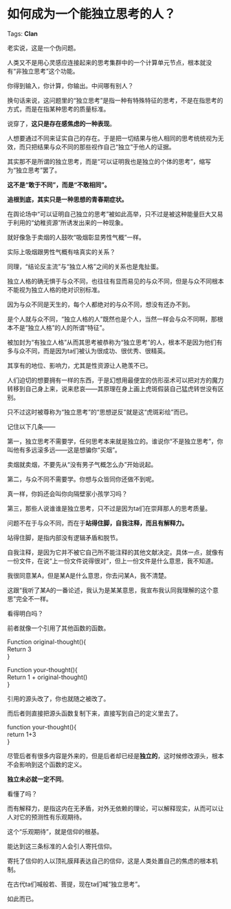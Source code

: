 # 如何成为一个能独立思考的人？

Tags: **Clan**

老实说，这是一个伪问题。

人类又不是用心灵感应连接起来的思考集群中的一个计算单元节点，根本就没有“非独立思考”这个功能。

你得到输入，你计算，你输出。中间哪有别人？

换句话来说，这问题里的“独立思考”是指一种有特殊特征的思考，不是在指思考的方式，而是在指某种思考的质量标准。

说穿了，**这只是存在感焦虑的一种表现**。

人想要通过不同来证实自己的存在。于是把一切结果与他人相同的思考统统视为无效，而只把结果与众不同的那些视作自己“独立”于他人的证据。

其实那不是所谓的独立思考，而是“可以证明我也是独立的个体的思考”，缩写为“独立思考”罢了。

**这不是“敢于不同”，而是“不敢相同”。**

**追根到底，其实只是一种思想的青春期症状。**

在舆论场中“可以证明自己独立的思考”被如此高举，只不过是被这种能量巨大又易于利用的“幼稚资源”所诱发出来的一种现象。

就好像急于卖烟的人鼓吹“吸烟彰显男性气概”一样。

实际上吸烟跟男性气概有啥真实的关系？

同理，“结论反主流”与“独立人格”之间的关系也是鬼扯蛋。

独立人格的确无惧于与众不同，也往往有显而易见的与众不同，但是与众不同根本不能视为独立人格的绝对识别标准。

因为与众不同是天生的，每个人都绝对的与众不同，想没有还办不到。

是个人就与众不同，“独立人格的人”既然也是个人，当然一样会与众不同啊，那根本不是“独立人格”的人的所谓“特征”。

被加封为“有独立人格”从而其思考被恭称为“独立思考”的人，根本不是因为他们有多与众不同，而是因为ta们被认为很成功、很优秀、很精英。

其享有的地位、影响力，尤其是性资源让人艳羡不已。

人们迫切的想要拥有一样的东西，于是幻想用最便宜的仿形巫术可以把对方的魔力转移到自己身上来，说来悲哀——其原理在身上画上虎斑假装自己猛虎转世没有区别。

只不过这时被尊称为“独立思考”的“思想逆反”就是这“虎斑彩绘”而已。

记住以下几条——

第一，独立思考不需要学，任何思考本来就是独立的。谁说你“不是独立思考”，你叫他有多远滚多远——这是想骗你“买烟”。

卖烟就卖烟，不要先从“没有男子气概怎么办”开始说起。

第二，与众不同不需要学。你想与众皆同你还做不到呢。

真一样，你妈还会叫你向隔壁家小孩学习吗？

第三，那些人说谁谁是独立思考，只不过是因为ta们在崇拜那人的思考质量。

问题不在于与众不同，而在于**站得住脚，自我注释，而且有解释力。**

站得住脚，是指内部没有逻辑矛盾和脱节。

自我注释，是因为它并不被它自己所不能注释的其他文献决定。具体一点，就像有一份文件，在说“上一份文件说得很对”，但上一份文件是什么意思，我不知道。

我很同意某A，但是某A是什么意思，你去问某A，我不清楚。

这跟“我听了某A的一番论述，我认为是某某意思，我宣布我认同我理解的这个意思”完全不一样。

看得明白吗？

前者就像一个引用了其他函数的函数。

Function original-thought(){  
Return 3  
}

Function your-thought(){  
Return 1 + original-thought()  
}

引用的源头改了，你也就随之被改了。

而后者则直接把源头函数复制下来，直接写到自己的定义里去了。

function your-thought(){  
return 1+3  
}

尽管后者有很多内容是外来的，但是后者却已经是**独立的**，这时候修改源头，根本不会影响到这个函数的定义。

**独立未必就一定不同**。

看懂了吗？

而有解释力，是指这内在无矛盾，对外无依赖的理论，可以解释现实，从而可以让人对它的预测性有乐观期待。

这个“乐观期待”，就是信仰的根基。

能达到这三条标准的人会引人寄托信仰。

寄托了信仰的人以顶礼膜拜表达自己的信仰，这是人类处置自己的焦虑的根本机制。

在古代ta们喊般若、菩提，现在ta们喊“独立思考”。

如此而已。




